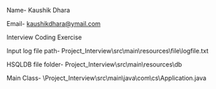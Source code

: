 Name- Kaushik Dhara

Email- kaushikdhara@ymail.com

Interview Coding Exercise

Input log file path- Project_Interview\src\main\resources\file\logfile.txt

HSQLDB file folder- Project_Interview\src\main\resources\db

Main Class- \Project_Interview\src\main\java\com\cs\Application.java
